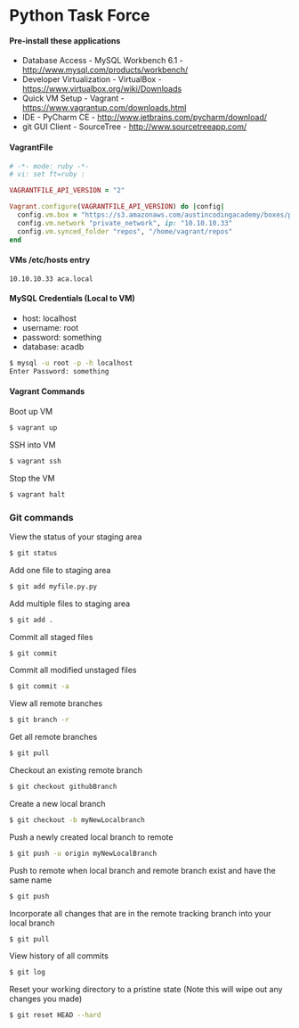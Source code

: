 Python Task Force
===============

#### Pre-install these applications
* Database Access - MySQL Workbench 6.1 - http://www.mysql.com/products/workbench/
* Developer Virtualization - VirtualBox - https://www.virtualbox.org/wiki/Downloads
* Quick VM Setup - Vagrant - https://www.vagrantup.com/downloads.html
* IDE - PyCharm CE - http://www.jetbrains.com/pycharm/download/
* git GUI Client - SourceTree - http://www.sourcetreeapp.com/

#### VagrantFile
```ruby
# -*- mode: ruby -*-
# vi: set ft=ruby :

VAGRANTFILE_API_VERSION = "2"

Vagrant.configure(VAGRANTFILE_API_VERSION) do |config|
  config.vm.box = "https://s3.amazonaws.com/austincodingacademy/boxes/pyVagrant.box"
  config.vm.network "private_network", ip: "10.10.10.33"
  config.vm.synced_folder "repos", "/home/vagrant/repos"
end
```

#### VMs /etc/hosts entry
```
10.10.10.33 aca.local
```
#### MySQL Credentials (Local to VM)
* host: localhost
* username: root
* password: something
* database: acadb
```bash
$ mysql -u root -p -h localhost
Enter Password: something
```

#### Vagrant Commands
Boot up VM
```bash
$ vagrant up
```
SSH into VM
```bash
$ vagrant ssh
```
Stop the VM
```bash
$ vagrant halt
```

### Git commands
View the status of your staging area
```bash
$ git status
```
Add one file to staging area
```bash
$ git add myfile.py.py
```
Add multiple files to staging area
```bash
$ git add .
```
Commit all staged files
```bash
$ git commit
```
Commit all modified unstaged files
```bash
$ git commit -a
```
View all remote branches
```bash
$ git branch -r
```
Get all remote branches
```bash
$ git pull
```
Checkout an existing remote branch
```bash
$ git checkout githubBranch
```
Create a new local branch
```bash
$ git checkout -b myNewLocalbranch
```
Push a newly created local branch to remote
```bash
$ git push -u origin myNewLocalBranch
```
Push to remote when local branch and remote branch exist and have the same name
```bash
$ git push
```
Incorporate all changes that are in the remote tracking branch into your local branch
```bash
$ git pull
```
View history of all commits
```bash
$ git log
```
Reset your working directory to a pristine state (Note this will wipe out any changes you made)
```bash
$ git reset HEAD --hard
```
